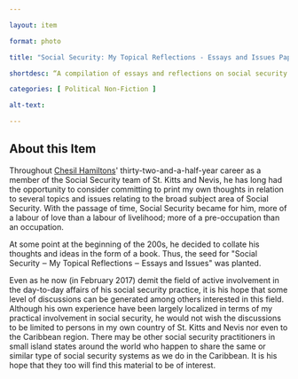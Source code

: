 ```yaml
--- 

layout: item 

format: photo 

title: "Social Security: My Topical Reflections - Essays and Issues Paperback"

shortdesc: “A compilation of essays and reflections on social security by a former practitioner, aiming to spark discussions globally.”

categories: [ Political Non-Fiction ]

alt-text:  

--- 
```


## About this Item 

Throughout [Chesil Hamiltons](https://cfbcworks.github.io/Independence40SKN/items/SKN40Book40.html)' thirty-two-and-a-half-year career as a member of the Social Security team of St. Kitts and Nevis, he has long had the opportunity to consider committing to print my own thoughts in relation to several topics and issues relating to the broad subject area of Social Security. With the passage of time, Social Security became for him, more of a labour of love than a labour of livelihood; more of a pre-occupation than an occupation.

At some point at the beginning of the 200s, he decided to collate his thoughts and ideas in the form of a book. Thus, the seed for "Social Security ‒ My Topical Reflections ‒ Essays and Issues" was planted.

Even as he now (in February 2017) demit the field of active involvement in the day-to-day affairs of his social security practice, it is his hope that some level of discussions can be generated among others interested in this field. Although his own experience have been largely localized in terms of my practical involvement in social security, he would not wish the discussions to be limited to persons in my own country of St. Kitts and Nevis nor even to the Caribbean region. There may be other social security practitioners in small island states around the world who happen to share the same or similar type of social security systems as we do in the Caribbean. It is his hope that they too will find this material to be of interest.
